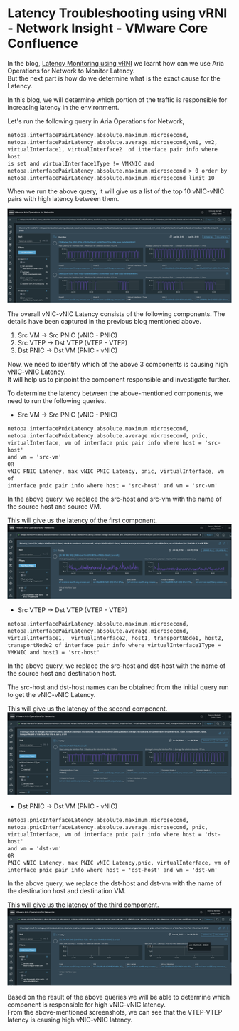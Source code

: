 # Latency Troubleshooting using vRNI - Network Insight - VMware Core Confluence

In the blog,
[Latency Monitoring using vRNI](https://vrniblog.github.io/2023/07/15/Latency_Monitoring_using_vRNI_-_Network_Insight_-_VMware_Core_Confluence.html)
we learnt how can we use Aria Operations for Network to Monitor
Latency.  
But the next part is how do we determine what is the exact cause for the
Latency.

In this blog, we will determine which portion of the traffic is
responsible for increasing latency in the environment.


Let's run the following query in Aria Operations for Network,

```commandline
netopa.interfacePairLatency.absolute.maximum.microsecond,
netopa.interfacePairLatency.absolute.average.microsecond,vm1, vm2,
virtualInterface1, virtualInterface2  of interface pair info where host
is set and virtualInterface1Type != VMKNIC and
netopa.interfacePairLatency.absolute.maximum.microsecond > 0 order by
netopa.interfacePairLatency.absolute.maximum.microsecond limit 10
```

When we run the above query, it will give us a list of the top 10
vNIC-vNIC pairs with high latency between them.

![](/docs/assets/images/latency_troubleshooting/Screenshot%202023-06-05%20at%209.53.40%20PM.png)

The overall vNIC-vNIC Latency consists of the following components. The
details have been captured in the previous blog mentioned above.
1. Src VM -> Src PNIC (vNIC - PNIC)
2. Src VTEP -> Dst VTEP (VTEP - VTEP)
3. Dst PNIC -> Dst VM (PNIC - vNIC)

Now, we need to identify which of the above 3 components is causing high
vNIC-vNIC Latency.  
It will help us to pinpoint the component responsible and investigate
further.


To determine the latency between the above-mentioned components, we need
to run the following queries.

* Src VM -> Src PNIC (vNIC - PNIC)
```commandline
netopa.interfacePnicLatency.absolute.maximum.microsecond,
netopa.interfacePnicLatency.absolute.average.microsecond, pnic,
virtualInterface, vm of interface pnic pair info where host = 'src-host'
and vm = 'src-vm'  
OR  
vNIC PNIC Latency, max vNIC PNIC Latency, pnic, virtualInterface, vm of
interface pnic pair info where host = 'src-host' and vm = 'src-vm'
```

In the above query, we replace the src-host and src-vm with the name of
the source host and source VM.

This will give us the latency of the first component.  
![](/docs/assets/images/latency_troubleshooting/Screenshot%202023-06-05%20at%209.54.32%20PM.png)

* Src VTEP -> Dst VTEP (VTEP - VTEP)
```commandline
netopa.interfacePairLatency.absolute.maximum.microsecond,
netopa.interfacePairLatency.absolute.average.microsecond,
virtualInterface1,  virtualInterface2, host1, transportNode1, host2,
transportNode2 of interface pair info where virtualInterface1Type =
VMKNIC and host1 = 'src-host'
```

In the above query, we replace the src-host and dst-host with the name
of the source host and destination host.

The src-host and dst-host names can be obtained from the initial query
run to get the vNIC-vNIC Latency.

This will give us the latency of the second component.  
![](/docs/assets/images/latency_troubleshooting/Screenshot%202023-06-05%20at%209.54.52%20PM.png)


* Dst PNIC -> Dst VM (PNIC - vNIC)
```commandline
netopa.pnicInterfaceLatency.absolute.maximum.microsecond,
netopa.pnicInterfaceLatency.absolute.average.microsecond, pnic,
virtualInterface, vm of interface pnic pair info where host = 'dst-host'
and vm = 'dst-vm'  
OR  
PNIC vNIC Latency, max PNIC vNIC Latency,pnic, virtualInterface, vm of
interface pnic pair info where host = 'dst-host' and vm = 'dst-vm'
```

In the above query, we replace the dst-host and dst-vm with the name of
the destination host and destination VM.

This will give us the latency of the third component.
![](/docs/assets/images/latency_troubleshooting/Screenshot%202023-06-05%20at%209.55.12%20PM.png)

Based on the result of the above queries we will be able to determine
which component is responsible for high vNIC-vNIC latency.  
From the above-mentioned screenshots, we can see that the VTEP-VTEP
latency is causing high vNIC-vNIC latency.  
  
